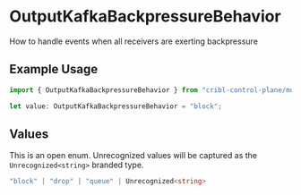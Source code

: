 # OutputKafkaBackpressureBehavior

How to handle events when all receivers are exerting backpressure

## Example Usage

```typescript
import { OutputKafkaBackpressureBehavior } from "cribl-control-plane/models";

let value: OutputKafkaBackpressureBehavior = "block";
```

## Values

This is an open enum. Unrecognized values will be captured as the `Unrecognized<string>` branded type.

```typescript
"block" | "drop" | "queue" | Unrecognized<string>
```